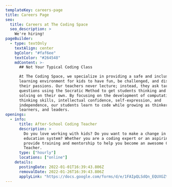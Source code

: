 ```yaml
---
templateKey: careers-page
title: Careers Page
seo:
  title: Careers at The Coding Space
  seo_description: >
    We're hiring!
pageBuilder:
  - type: textOnly
    textAlign: center
    bgColor: "#faf6ee"
    textColor: "#264548"
    mdContent: >-
      ## Not Your Typical Coding Class

      At The Coding Space, we specialize in providing a safe and inclusive
      learning environment for kids to have fun, be challenged, and discover
      their passions. Our teachers never lecture; instead, they ask targeted
      questions using the Socratic Method to get students thinking and problem
      solving on their own. By focusing on the development of computational
      thinking skills, intellectual confidence, self-expression, and
      independence, our students learn to code while growing as thinkers,
      learners, and leaders.
openings:
  - info:
      title: After-School Coding Teacher
      description: >
        Do you love working with kids? Do you want to make a change in the
        education system? Whether you are a coding expert or an aspiring coder, we
        provide training and mentorship to help you become an awesome Coding
        Teacher.
      type: ["hourly"]
      locations: ["online"]
    details:
      postingDate: 2022-01-01T16:39:43.806Z
      removalDate: 2022-01-26T16:39:43.806Z
      applyLink: "https://docs.google.com/forms/d/e/1FAIpQLSdQn_EQUXGZt0ryzI9fl4cPYettZ5EFkhWTQt6rnPtoERC4tg/viewform"
---
```

